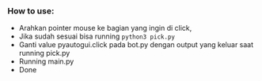 ### How to use:
- Arahkan pointer mouse ke bagian yang ingin di click,
- Jika sudah sesuai bisa running  `python3 pick.py`
- Ganti value pyautogui.click pada bot.py dengan output yang keluar saat running pick.py
- Running main.py
- Done
